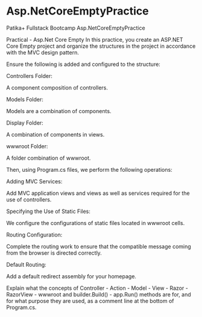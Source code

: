 # Asp.NetCoreEmptyPractice
Patika+ Fullstack Bootcamp Asp.NetCoreEmptyPractice


Practical - Asp.Net Core Empty
In this practice, you create an ASP.NET Core Empty project and organize the structures in the project in accordance with the MVC design pattern.

Ensure the following is added and configured to the structure:

Controllers Folder:

A component composition of controllers.

Models Folder:

Models are a combination of components.

Display Folder:

A combination of components in views.

wwwroot Folder:

A folder combination of wwwroot.

Then, using Program.cs files, we perform the following operations:

Adding MVC Services:

Add MVC application views and views as well as services required for the use of controllers.

Specifying the Use of Static Files:

We configure the configurations of static files located in wwwroot cells.

Routing Configuration:

Complete the routing work to ensure that the compatible message coming from the browser is directed correctly.

Default Routing:

Add a default redirect assembly for your homepage.

 Explain what the concepts of Controller - Action - Model - View - Razor - RazorView - wwwroot and builder.Build() - app.Run() methods are for, and for what purpose they are used, as a comment line at the bottom of Program.cs.
